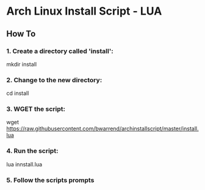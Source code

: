 # Arch Linux Install Script - LUA
## How To
### 1. Create a directory called 'install':
  mkdir install
### 2. Change to the new directory:
  cd install
### 3. WGET the script:
  wget https://raw.githubusercontent.com/bwarrend/archinstallscript/master/install.lua
### 4. Run the script:
  lua innstall.lua
### 5. Follow the scripts prompts
